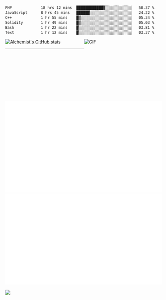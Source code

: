 <!--START_SECTION:waka-->

```text
PHP             18 hrs 12 mins  ████████████▓░░░░░░░░░░░░   50.37 %
JavaScript      8 hrs 45 mins   ██████░░░░░░░░░░░░░░░░░░░   24.22 %
C++             1 hr 55 mins    █▒░░░░░░░░░░░░░░░░░░░░░░░   05.34 %
Solidity        1 hr 49 mins    █▒░░░░░░░░░░░░░░░░░░░░░░░   05.03 %
Bash            1 hr 22 mins    █░░░░░░░░░░░░░░░░░░░░░░░░   03.81 %
Text            1 hr 12 mins    █░░░░░░░░░░░░░░░░░░░░░░░░   03.37 %
```

<!--END_SECTION:waka-->

[![Alchemist's GitHub stats](https://github-readme-stats.vercel.app/api?username=DrMaxis&show_icons=true&theme=outrun&count_private=true)](#)
<img align="right" alt="GIF" src="https://user-images.githubusercontent.com/5355808/139111924-210cc6fa-9fb1-4dac-929d-6324a5836a92.gif" width="250" height="200" />
<hr />

![](https://raw.githubusercontent.com/DrMaxis/github-stats-transparent/output/generated/overview.svg)
![](https://raw.githubusercontent.com/DrMaxis/github-stats-transparent/output/generated/languages.svg)

 
<a href="https://count.getloli.com/"><img src="https://count.getloli.com/get/@:maxis-the-alchemist?theme=rule34"></a>
<!-- https://count.getloli.com/get/@alchemist?theme=rule34 -->
<br>
